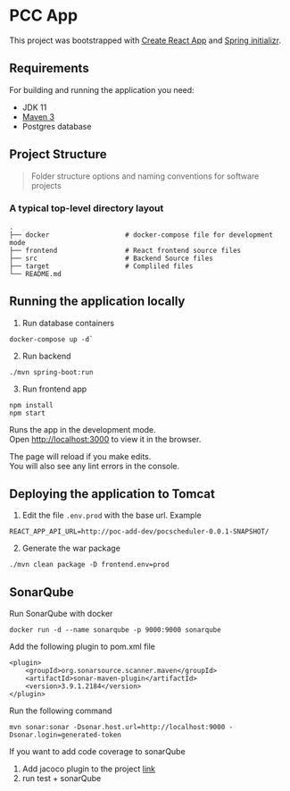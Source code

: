 # PCC App

This project was bootstrapped with [Create React App](https://github.com/facebook/create-react-app) and [Spring initializr](https://start.spring.io/).


## Requirements
For building and running the application you need:

- JDK 11
- [Maven 3](https://maven.apache.org)
- Postgres database

## Project Structure
> Folder structure options and naming conventions for software projects

### A typical top-level directory layout

    .
    ├── docker                   # docker-compose file for development mode
    ├── frontend                 # React frontend source files
    ├── src                      # Backend Source files 
    ├── target                   # Compliled files
    └── README.md
## Running the application locally
1. Run database containers 
```shell
docker-compose up -d`
```
2. Run backend
```shell
./mvn spring-boot:run
```
3. Run frontend app
```shell
npm install
npm start
```
Runs the app in the development mode.\
Open [http://localhost:3000](http://localhost:3000) to view it in the browser.

The page will reload if you make edits.\
You will also see any lint errors in the console.

## Deploying the application to Tomcat
1. Edit the file `.env.prod` with the base url. Example
```shell
REACT_APP_API_URL=http://poc-add-dev/pocscheduler-0.0.1-SNAPSHOT/
```
2. Generate the war package
```
./mvn clean package -D frontend.env=prod
```

## SonarQube

Run SonarQube with docker
```shell
docker run -d --name sonarqube -p 9000:9000 sonarqube
```

Add the following plugin to pom.xml file
```
<plugin>
    <groupId>org.sonarsource.scanner.maven</groupId>
    <artifactId>sonar-maven-plugin</artifactId>
    <version>3.9.1.2184</version>
</plugin>
```

Run the following command
```
mvn sonar:sonar -Dsonar.host.url=http://localhost:9000 -Dsonar.login=generated-token
```

If you want to add code coverage to sonarQube

1.  Add jacoco plugin to the project [link](https://www.baeldung.com/sonarqube-jacoco-code-coverage)
2. run test + sonarQube

